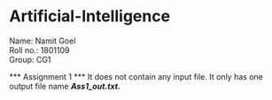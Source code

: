 # Artificial-Intelligence  
Name: Namit Goel  
Roll no.: 1801109  
Group: CG1  

*** Assignment 1 ***
It does not contain any input file. It only has one output file name ***Ass1_out.txt.***

